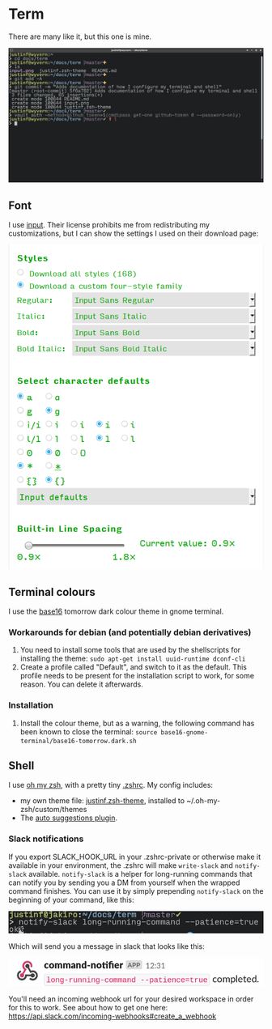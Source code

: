 # Term

There are many like it, but this one is mine.

![screenshot](screenshot.png)

## Font

I use [input](http://input.fontbureau.com/). Their license prohibits me from redistributing my customizations, but I can show the settings I used on their download page:

![input download settings](input.png)

## Terminal colours

I use the [base16](https://github.com/chriskempson/base16-gnome-terminal) tomorrow dark colour theme in gnome terminal.

### Workarounds for debian (and potentially debian derivatives)

1. You need to install some tools that are used by the shellscripts for installing the theme: `sudo apt-get install uuid-runtime dconf-cli`
1. Create a profile called "Default", and switch to it as the default. This profile needs to be present for the installation script to work, for some reason. You can delete it afterwards.

### Installation

1. Install the colour theme, but as a warning, the following command has been known to close the terminal: `source base16-gnome-terminal/base16-tomorrow.dark.sh`

## Shell

I use [oh my zsh](https://github.com/robbyrussell/oh-my-zsh), with a pretty tiny [.zshrc](zshrc). My config includes:
* my own theme file: [justinf.zsh-theme](justinf.zsh-theme), installed to ~/.oh-my-zsh/custom/themes
* The [auto suggestions plugin](https://github.com/zsh-users/zsh-autosuggestions).


### Slack notifications

If you export SLACK_HOOK_URL in your .zshrc-private or otherwise make it available in your environment, the .zshrc will make `write-slack` and `notify-slack` available. `notify-slack` is a helper for long-running commands that can notify you by sending you a DM from yourself when the wrapped command finishes. You can use it by simply prepending `notify-slack` on the beginning of your command, like this:

![screenshot of a terminal using notify-slack](command-notifier-terminal.png)

Which will send you a message in slack that looks like this:

![screenshot of slack notification](command-notifier-slack.png)

You'll need an incoming webhook url for your desired workspace in order for this to work. See about how to get one here: https://api.slack.com/incoming-webhooks#create_a_webhook
